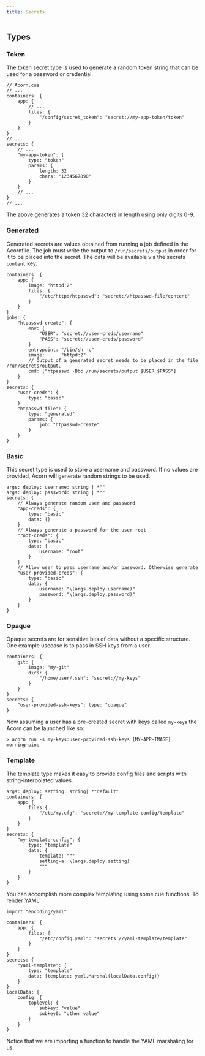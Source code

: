 ```yaml
---
title: Secrets
---
```



## Types

### Token

The token secret type is used to generate a random token string that can be used for a password or credential.

```cue
// Acorn.cue
// ...
containers: {
    app: {
        // ...
        files: {
            "/config/secret_token": "secret://my-app-token/token"
        }
    }
}
// ...
secrets: {
    // ...
    "my-app-token": {
        type: "token"
        params: {
            length: 32
            chars: "1234567890"
        }
    }
    // ...
}
// ...
```

The above generates a token 32 characters in length using only digits 0-9.

### Generated

Generated secrets are values obtained from running a job defined in the Acornfile. The job must write the output to `/run/secrets/output` in order for it to be placed into the secret. The data will be available via the secrets `content` key.

```cue
containers: {
    app: {
        image: "httpd:2"
        files: {
            "/etc/httpd/htpasswd": "secret://htpasswd-file/content"
        }
    }
}
jobs: {
    "htpasswd-create": {
        env: {
            "USER": "secret://user-creds/username"
            "PASS": "secret://user-creds/password"
        }
        entrypoint: "/bin/sh -c"
        image:      "httpd:2"
        // Output of a generated secret needs to be placed in the file /run/secrets/output.
        cmd: ["htpasswd -Bbc /run/secrets/output $USER $PASS"]
    }
}
secrets: {
    "user-creds": {
        type: "basic"
    }
    "htpasswd-file": {
        type: "generated"
        params: {
            job: "htpasswd-create"
        }
    }
}
```

### Basic

This secret type is used to store a username and password. If no values are provided, Acorn will generate random strings to be used.

```cue
args: deploy: username: string | *""
args: deploy: password: string | *""
secrets: {
    // Always generate random user and password
    "app-creds": {
        type: "basic"
        data: {}
    }
    // Always generate a password for the user root
    "root-creds": {
        type: "basic"
        data: {
            username: "root"
        }
    }
    // Allow user to pass username and/or password. Otherwise generate
    "user-provided-creds": {
        type: "basic"
        data: {
            username: "\(args.deploy.username)"
            password: "\(args.deploy.password)"
        }
    }
}
```

### Opaque

Opaque secrets are for sensitive bits of data without a specific structure. One example usecase is to pass in SSH keys from a user.

```cue
containers: {
    git: {
        image: "my-git"
        dirs: {
            "/home/user/.ssh": "secret://my-keys"
        }
    }
}
secrets: {
    "user-provided-ssh-keys": type: "opaque"
}
```

Now assuming a user has a pre-created secret with keys called `my-keys` the Acorn can be launched like so:

```shell
> acorn run -s my-keys:user-provided-ssh-keys [MY-APP-IMAGE]
morning-pine
```

### Template

The template type makes it easy to provide config files and scripts with string-interpolated values.

```cue
args: deploy: setting: string| *"default"
containers: {
    app: {
        files:{
            "/etc/my.cfg": "secret://my-template-config/template"
        }
    }
}
secrets: {
    "my-template-config": {
        type: "template"
        data: {
            template: """
            setting-a: \(args.deploy.setting)
            """
        }
    }
}
```

You can accomplish more complex templating using some cue functions. To render YAML:

```cue
import "encoding/yaml"

containers: {
    app: {
        files: {
            "/etc/config.yaml": "secrets://yaml-template/template"
        }
    }
}
secrets: {
    "yaml-template": {
        type: "template"
        data: {template: yaml.Marshal(localData.config)}
    }
}
localData: {
    config: {
        toplevel: {
            subkey: "value"
            subkey0: "other value"
        }
    }
}
```

Notice that we are importing a function to handle the YAML marshaling for us.
